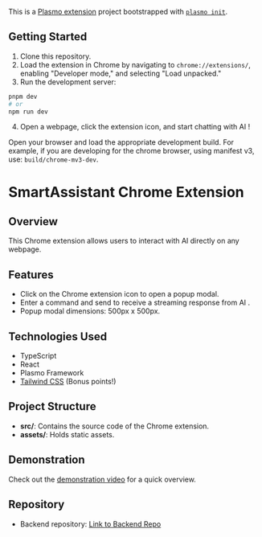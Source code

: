 This is a [Plasmo extension](https://docs.plasmo.com/) project bootstrapped with [`plasmo init`](https://www.npmjs.com/package/plasmo).

## Getting Started

1. Clone this repository.
2. Load the extension in Chrome by navigating to `chrome://extensions/`, enabling "Developer mode," and selecting "Load unpacked."
3. Run the development server:

```bash
pnpm dev
# or
npm run dev
```
4. Open a webpage, click the extension icon, and start chatting with AI !

Open your browser and load the appropriate development build. For example, if you are developing for the chrome browser, using manifest v3, use: `build/chrome-mv3-dev`.

# SmartAssistant Chrome Extension

## Overview

This Chrome extension allows users to interact with AI directly on any webpage.

## Features

- Click on the Chrome extension icon to open a popup modal.
- Enter a command and send to receive a streaming response from AI .
- Popup modal dimensions: 500px x 500px.

## Technologies Used

- TypeScript
- React
- Plasmo Framework
- [Tailwind CSS](https://tailwindcss.com/) (Bonus points!)

## Project Structure

- **src/**: Contains the source code of the Chrome extension.
- **assets/**: Holds static assets.

## Demonstration

Check out the [demonstration video](./demo-video.mp4) for a quick overview.

## Repository
- Backend repository: [Link to Backend Repo](_backend_repo_link)
